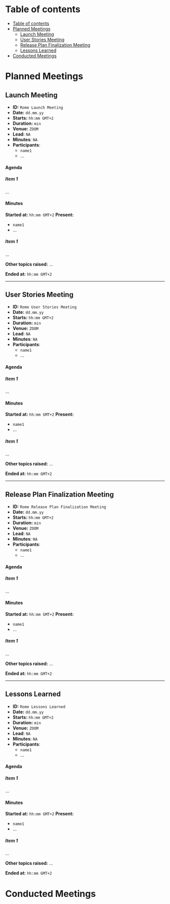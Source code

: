 # Table of contents

<!-- TOC START min:1 max:3 link:true asterisk:false update:true -->
- [Table of contents](#table-of-contents)
- [Planned Meetings](#planned-meetings)
  - [Launch Meeting](#launch-meeting)
  - [User Stories Meeting](#user-stories-meeting)
  - [Release Plan Finalization Meeting](#release-plan-finalization-meeting)
  - [Lessons Learned](#lessons-learned)
- [Conducted Meetings](#conducted-meetings)
<!-- TOC END -->


# Planned Meetings

## Launch Meeting

- **ID:** `Rome Launch Meeting`
- **Date:** `dd.mm.yy`
- **Starts:** `hh:mm GMT+2`
- **Duration:** `min`
- **Venue:** `ZOOM`
- **Lead**: `NA`
- **Minutes**: `NA`
- **Participants**:
  - `name1`
  - ...

#### Agenda
##### Item 1
...


#### Minutes
**Started at:** `hh:mm GMT+2`
**Present:**
  - `name1`
  - ...

##### Item 1
...

**Other topics raised:**
...

**Ended at:** `hh:mm GMT+2`

---

## User Stories Meeting

- **ID:** `Rome User Stories Meeting`
- **Date:** `dd.mm.yy`
- **Starts:** `hh:mm GMT+2`
- **Duration:** `min`
- **Venue:** `ZOOM`
- **Lead**: `NA`
- **Minutes**: `NA`
- **Participants**:
  - `name1`
  - ...

#### Agenda
##### Item 1
...


#### Minutes
**Started at:** `hh:mm GMT+2`
**Present:**
  - `name1`
  - ...

##### Item 1
...

**Other topics raised:**
...

**Ended at:** `hh:mm GMT+2`

---

## Release Plan Finalization Meeting

- **ID:** `Rome Release Plan Finalization Meeting`
- **Date:** `dd.mm.yy`
- **Starts:** `hh:mm GMT+2`
- **Duration:** `min`
- **Venue:** `ZOOM`
- **Lead**: `NA`
- **Minutes**: `NA`
- **Participants**:
  - `name1`
  - ...

#### Agenda
##### Item 1
...


#### Minutes
**Started at:** `hh:mm GMT+2`
**Present:**
  - `name1`
  - ...

##### Item 1
...

**Other topics raised:**
...

**Ended at:** `hh:mm GMT+2`

---

## Lessons Learned

- **ID:** `Rome Lessons Learned`
- **Date:** `dd.mm.yy`
- **Starts:** `hh:mm GMT+2`
- **Duration:** `min`
- **Venue:** `ZOOM`
- **Lead**: `NA`
- **Minutes**: `NA`
- **Participants**:
  - `name1`
  - ...

#### Agenda
##### Item 1
...


#### Minutes
**Started at:** `hh:mm GMT+2`
**Present:**
  - `name1`
  - ...

##### Item 1
...

**Other topics raised:**
...

**Ended at:** `hh:mm GMT+2`

# Conducted Meetings
